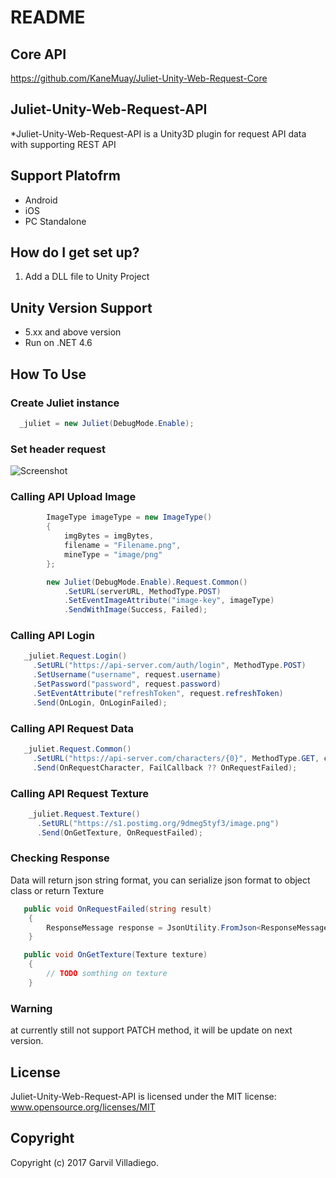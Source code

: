 # README #

## Core API ##
https://github.com/KaneMuay/Juliet-Unity-Web-Request-Core

## Juliet-Unity-Web-Request-API
*Juliet-Unity-Web-Request-API is a Unity3D plugin for request API data with supporting REST API

## Support Platofrm ##
* Android
* iOS
* PC Standalone

## How do I get set up? ##
1. Add a DLL file to Unity Project

## Unity Version Support ##
* 5.xx and above version
* Run on .NET 4.6

## How To Use ##

### Create Juliet instance ###
```csharp
  _juliet = new Juliet(DebugMode.Enable);
```
### Set header request ###
![Screenshot](https://www.picz.in.th/images/2018/09/25/fFX0ja.png)

### Calling API Upload Image ###
```csharp
        ImageType imageType = new ImageType()
        {
            imgBytes = imgBytes,
            filename = "Filename.png",
            mineType = "image/png"
        };

        new Juliet(DebugMode.Enable).Request.Common()
            .SetURL(serverURL, MethodType.POST)
            .SetEventImageAttribute("image-key", imageType)
            .SendWithImage(Success, Failed);
```

### Calling API Login ###
```csharp
   _juliet.Request.Login()
     .SetURL("https://api-server.com/auth/login", MethodType.POST)
     .SetUsername("username", request.username)
     .SetPassword("password", request.password)
     .SetEventAttribute("refreshToken", request.refreshToken)
     .Send(OnLogin, OnLoginFailed);
```

### Calling API Request Data ###
```csharp
   _juliet.Request.Common()
     .SetURL("https://api-server.com/characters/{0}", MethodType.GET, characterId)
     .Send(OnRequestCharacter, FailCallback ?? OnRequestFailed);
```

### Calling API Request Texture
```csharp
    _juliet.Request.Texture()
      .SetURL("https://s1.postimg.org/9dmeg5tyf3/image.png")
      .Send(OnGetTexture, OnRequestFailed);
```

### Checking Response ###

Data will return json string format, you can serialize json format to object class or return Texture
```csharp
   public void OnRequestFailed(string result)
    {
        ResponseMessage response = JsonUtility.FromJson<ResponseMessage>(result);
    }
```

```csharp
   public void OnGetTexture(Texture texture)
    {
        // TODO somthing on texture
    }
```

### Warning ###
at currently still not support PATCH method, it will be update on next version.

## License
Juliet-Unity-Web-Request-API is licensed under the MIT license:
www.opensource.org/licenses/MIT

## Copyright
Copyright (c) 2017 Garvil Villadiego.
